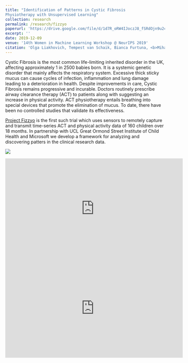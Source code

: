 ```yaml
---
title: "Identification of Patterns in Cystic Fibrosis
Physiotherapy with Unsupervised Learning"
collection: research
permalink: /research/fizzyo
paperurl: 'https://drive.google.com/file/d/1d7R_oRW4IJoczJ8_fSRdOjn9u2cP73sv/view'
excerpt: ''
date: 2019-12-09
venue: '14th Women in Machine Learning Workshop @ NeurIPS 2019'
citation: 'Olga Liakhovich, Tempest van Schaik, Bianca Furtuna, <b>Mihaela Curmei</b>, Emma Raywood, Helen Douglas, Kunal Kapoor, Nicole Filipow ,Eleanor Main; 2019.'
---
```


Cystic Fibrosis  is the most common life-limiting inherited disorder in the UK, affecting approximately 1 in 2500 babies born.  It is a systemic genetic disorder that mainly affects the respiratory system.  Excessive thick sticky mucus can cause cycles of infection, inflammation and lung damage leading to a deterioration in health.  Despite improvements in care, Cystic Fibrosis remains progressive and incurable. Doctors routinely prescribe airway clearance therapy (ACT) to patients along with suggesting an increase in physical activity.  ACT physiotherapy entails breathing into special devices that promote the elimination of mucus. To date, there have been no controlled studies that validate its effectiveness.

[Project Fizzyo](https://fizzyo.github.io/) is the first such trial which uses sensors to remotely capture and transmit time-series ACT and physical activity data of 160 children over 18 months. In partnership with UCL Great Ormond Street Institute of Child Health and Microsoft we develop a framework for analyzing and discovering patters in the clinical research data.


![](../../images/fizzyo.jpg)

<iframe width="560" height="315" src="https://www.youtube.com/embed/qm1pi6K1kS4" frameborder="0" allow="accelerometer; autoplay; encrypted-media; gyroscope; picture-in-picture" allowfullscreen></iframe>

<iframe width="560" height="315" src="https://www.youtube.com/embed/od1IcUFcKVI" frameborder="0" allow="accelerometer; autoplay; encrypted-media; gyroscope; picture-in-picture" allowfullscreen></iframe>